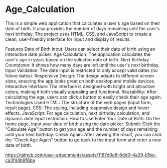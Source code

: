 # Age_Calculation
This is a simple web application that calculates a user's age based on their date of birth. It also provides the number of days remaining until the user's next birthday. The project uses HTML, CSS, and JavaScript to create a clean, user-friendly interface for input and display of results.

Features
Date of Birth Input: Users can select their date of birth using an interactive date picker.
Age Calculation: The application calculates the user's age in years based on the selected date of birth.
Next Birthday Countdown: It shows how many days are left until the user's next birthday.
Input Validation: The date input is restricted to only accept valid dates (no future dates).
Responsive Design: The design adapts to different screen sizes, ensuring the app looks great on both desktop and mobile devices.
Interactive Interface: The interface is designed with bright and attractive colors, making it both visually appealing and functional.
Reusability: After calculating the age, users can click a button to easily check their age again.
Technologies Used
HTML: The structure of the web pages (input form, result page).
CSS: The styling, including responsive design and hover effects.
JavaScript: For age calculation, next birthday calculation, and dynamic date input restriction.
How to Use
Enter Your Date of Birth: On the home page, input your date of birth using the date picker.
Submit: Click the "Calculate Age" button to get your age and the number of days remaining until your next birthday.
Check Again: After viewing the result, you can click the "Check Age Again" button to go back to the input form and enter a new date of birth.



https://github.com/user-attachments/assets/1167d0e8-6dd0-4a29-b1be-ca3f44b9f6ba

